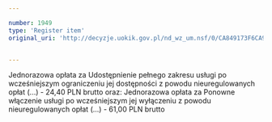 ```yaml
---

number: 1949
type: 'Register item'
original_uri: 'http://decyzje.uokik.gov.pl/nd_wz_um.nsf/0/CA849173F6CA9FF7C125772E002400B6?OpenDocument'


---
```


Jednorazowa opłata za Udostępnienie pełnego zakresu usługi po wcześniejszym ograniczeniu jej dostępności z powodu nieuregulowanych opłat (...) - 24,40 PLN brutto oraz: Jednorazowa opłata za Ponowne włączenie usługi po wcześniejszym jej wyłączeniu z powodu nieuregulowanych opłat (...) - 61,00 PLN brutto
